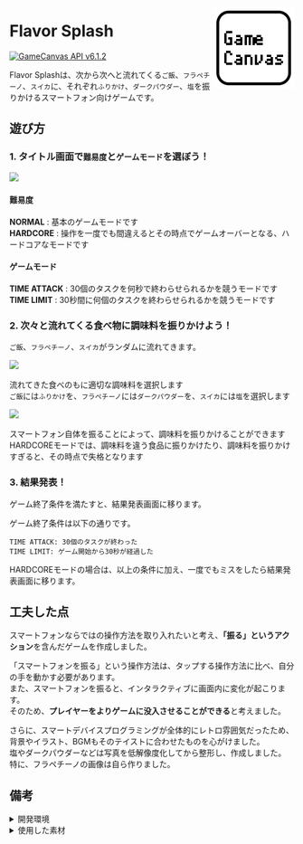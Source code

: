 [<img alt="Flavor Splash" align="right" src="Assets/GameCanvas/Icons/icon_android_full.png"/>](https://github.com/sfc-sdp/GameCanvas-Unity/releases/latest)
# Flavor Splash
[![GameCanvas API v6.1.2](https://img.shields.io/badge/GameCanvas%20API-v6.1.2-yellow.svg)](https://sfc-sdp.github.io/GameCanvas-Unity/)

Flavor Splashは、次から次へと流れてくる`ご飯`、`フラペチーノ`、`スイカ`に、それぞれ`ふりかけ`、`ダークパウダー`、`塩`を振りかけるスマートフォン向けゲームです。

## 遊び方
### 1. タイトル画面で`難易度`と`ゲームモード`を選ぼう！
<img src="https://user-images.githubusercontent.com/52352924/213075843-97ca64de-5d3d-4ec2-aad4-02fe6f58cf77.jpg" width="320px">

#### 難易度
**NORMAL** :  基本のゲームモードです  
**HARDCORE** :  操作を一度でも間違えるとその時点でゲームオーバーとなる、ハードコアなモードです

#### ゲームモード
**TIME ATTACK** : 30個のタスクを何秒で終わらせられるかを競うモードです  
**TIME LIMIT** : 30秒間に何個のタスクを終わらせられるかを競うモードです

### 2. 次々と流れてくる食べ物に調味料を振りかけよう！

`ご飯`、`フラペチーノ`、`スイカ`がランダムに流れてきます。

![](https://user-images.githubusercontent.com/52352924/213354810-e0acffe4-5108-4293-9ca9-8b6d3e38d020.png)

流れてきた食べのもに適切な調味料を選択します  
`ご飯`には`ふりかけ`を、`フラペチーノ`には`ダークパウダー`を、`スイカ`には`塩`を選択します

![](https://user-images.githubusercontent.com/52352924/213354824-8f465f3f-d187-4cc3-b3ba-a8809251c586.png)

スマートフォン自体を振ることによって、調味料を振りかけることができます  
HARDCOREモードでは、調味料を違う食品に振りかけたり、調味料を振りかけすぎると、その時点で失格となります

### 3. 結果発表！

ゲーム終了条件を満たすと、結果発表画面に移ります。

ゲーム終了条件は以下の通りです。
```
TIME ATTACK: 30個のタスクが終わった
TIME LIMIT: ゲーム開始から30秒が経過した
```
HARDCOREモードの場合は、以上の条件に加え、一度でもミスをしたら結果発表画面に移ります。

## 工夫した点
スマートフォンならではの操作方法を取り入れたいと考え、**「振る」というアクション**を含んだゲームを作成しました。

「スマートフォンを振る」という操作方法は、タップする操作方法に比べ、自分の手を動かす必要があります。  
また、スマートフォンを振ると、インタラクティブに画面内に変化が起こります。  
そのため、**プレイヤーをよりゲームに没入させることができる**と考えました。

さらに、スマートデバイスプログラミングが全体的にレトロ雰囲気だったため、背景やイラスト、BGMもそのテイストに合わせたものを心がけました。  
塩やダークパウダーなどは写真を低解像度化してから整形し、作成しました。
特に、フラペチーノの画像は自ら作りました。

## 備考
<details>
<summary>開発環境</summary>

Unity 2020.3.40f1  
GameCanvas 6.1.2
</details>
<details>
<summary>使用した素材</summary>

- BGM: [魔王魂](https://maou.audio/)様
- ご飯の画像: [ヌー@ドット絵素材置き場](http://damagedgold.wp.xdomain.jp/)様
- 効果音: [ポケットサウンド](https://pocket-se.info/)様
- 効果音: [On-Jin ～音人～](https://on-jin.com/)様
</details>
